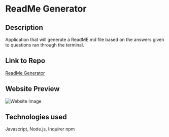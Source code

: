 # ReadMe Generator

## Description
Application that will generate a ReadME.md file based on the answers given to questions ran through the terminal.

## Link to Repo
[ReadMe Generator](https://github.com/Leci1259/readme_generator)

## Website Preview
![Website Image]()

## Technologies used
Javascript, Node.js, Inquirer npm